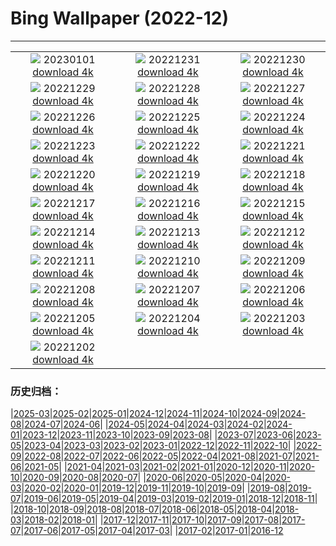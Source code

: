 # Bing Wallpaper (2022-12)
**************
| | | |
| :----: | :----: | :----: |
| ![](https://www.bing.com/th?id=OHR.NorwayNYD_DE-DE5087400553_1920x1080.jpg) 20230101 [download 4k](https://www.bing.com/th?id=OHR.NorwayNYD_DE-DE5087400553_UHD.jpg) | ![](https://www.bing.com/th?id=OHR.SydneyNYE_DE-DE4928573925_1920x1080.jpg) 20221231 [download 4k](https://www.bing.com/th?id=OHR.SydneyNYE_DE-DE4928573925_UHD.jpg) | ![](https://www.bing.com/th?id=OHR.ChalkRock_DE-DE4812578556_1920x1080.jpg) 20221230 [download 4k](https://www.bing.com/th?id=OHR.ChalkRock_DE-DE4812578556_UHD.jpg) |
| ![](https://www.bing.com/th?id=OHR.ButterflyEffect_DE-DE7912062583_1920x1080.jpg) 20221229 [download 4k](https://www.bing.com/th?id=OHR.ButterflyEffect_DE-DE7912062583_UHD.jpg) | ![](https://www.bing.com/th?id=OHR.OberstdorfSkispringen_DE-DE7762481456_1920x1080.jpg) 20221228 [download 4k](https://www.bing.com/th?id=OHR.OberstdorfSkispringen_DE-DE7762481456_UHD.jpg) | ![](https://www.bing.com/th?id=OHR.ChiesaBianca_DE-DE7464793229_1920x1080.jpg) 20221227 [download 4k](https://www.bing.com/th?id=OHR.ChiesaBianca_DE-DE7464793229_UHD.jpg) |
| ![](https://www.bing.com/th?id=OHR.BeverleyWestwood_DE-DE6933411273_1920x1080.jpg) 20221226 [download 4k](https://www.bing.com/th?id=OHR.BeverleyWestwood_DE-DE6933411273_UHD.jpg) | ![](https://www.bing.com/th?id=OHR.ChristmasSouvenir_DE-DE6720752177_1920x1080.jpg) 20221225 [download 4k](https://www.bing.com/th?id=OHR.ChristmasSouvenir_DE-DE6720752177_UHD.jpg) | ![](https://www.bing.com/th?id=OHR.WeihnachtenWatzmann_DE-DE6323542164_1920x1080.jpg) 20221224 [download 4k](https://www.bing.com/th?id=OHR.WeihnachtenWatzmann_DE-DE6323542164_UHD.jpg) |
| ![](https://www.bing.com/th?id=OHR.GentooGrievances_DE-DE5029170533_1920x1080.jpg) 20221223 [download 4k](https://www.bing.com/th?id=OHR.GentooGrievances_DE-DE5029170533_UHD.jpg) | ![](https://www.bing.com/th?id=OHR.TreeGaleriesLafayette_DE-DE4448669355_1920x1080.jpg) 20221222 [download 4k](https://www.bing.com/th?id=OHR.TreeGaleriesLafayette_DE-DE4448669355_UHD.jpg) | ![](https://www.bing.com/th?id=OHR.SolarHalo_DE-DE4160905401_1920x1080.jpg) 20221221 [download 4k](https://www.bing.com/th?id=OHR.SolarHalo_DE-DE4160905401_UHD.jpg) |
| ![](https://www.bing.com/th?id=OHR.PalaceBelvedere_DE-DE3706375084_1920x1080.jpg) 20221220 [download 4k](https://www.bing.com/th?id=OHR.PalaceBelvedere_DE-DE3706375084_UHD.jpg) | ![](https://www.bing.com/th?id=OHR.WinterberryBush_DE-DE3520378929_1920x1080.jpg) 20221219 [download 4k](https://www.bing.com/th?id=OHR.WinterberryBush_DE-DE3520378929_UHD.jpg) | ![](https://www.bing.com/th?id=OHR.BlueLagoon_DE-DE3379100071_1920x1080.jpg) 20221218 [download 4k](https://www.bing.com/th?id=OHR.BlueLagoon_DE-DE3379100071_UHD.jpg) |
| ![](https://www.bing.com/th?id=OHR.GlacierGoats_DE-DE2986564884_1920x1080.jpg) 20221217 [download 4k](https://www.bing.com/th?id=OHR.GlacierGoats_DE-DE2986564884_UHD.jpg) | ![](https://www.bing.com/th?id=OHR.AtlantaLights_DE-DE2783821552_1920x1080.jpg) 20221216 [download 4k](https://www.bing.com/th?id=OHR.AtlantaLights_DE-DE2783821552_UHD.jpg) | ![](https://www.bing.com/th?id=OHR.Borovets_DE-DE8625039774_1920x1080.jpg) 20221215 [download 4k](https://www.bing.com/th?id=OHR.Borovets_DE-DE8625039774_UHD.jpg) |
| ![](https://www.bing.com/th?id=OHR.TangleCreekFalls_DE-DE8307703084_1920x1080.jpg) 20221214 [download 4k](https://www.bing.com/th?id=OHR.TangleCreekFalls_DE-DE8307703084_UHD.jpg) | ![](https://www.bing.com/th?id=OHR.InstagramHallstatt_DE-DE7910698977_1920x1080.jpg) 20221213 [download 4k](https://www.bing.com/th?id=OHR.InstagramHallstatt_DE-DE7910698977_UHD.jpg) | ![](https://www.bing.com/th?id=OHR.PoinsettiaDay_DE-DE7513624511_1920x1080.jpg) 20221212 [download 4k](https://www.bing.com/th?id=OHR.PoinsettiaDay_DE-DE7513624511_UHD.jpg) |
| ![](https://www.bing.com/th?id=OHR.BuchsteinRossstein_DE-DE6786303987_1920x1080.jpg) 20221211 [download 4k](https://www.bing.com/th?id=OHR.BuchsteinRossstein_DE-DE6786303987_UHD.jpg) | ![](https://www.bing.com/th?id=OHR.SaltDesert_DE-DE6440829768_1920x1080.jpg) 20221210 [download 4k](https://www.bing.com/th?id=OHR.SaltDesert_DE-DE6440829768_UHD.jpg) | ![](https://www.bing.com/th?id=OHR.FlorenceAerial_DE-DE6146682535_1920x1080.jpg) 20221209 [download 4k](https://www.bing.com/th?id=OHR.FlorenceAerial_DE-DE6146682535_UHD.jpg) |
| ![](https://www.bing.com/th?id=OHR.NorwayMuskox_DE-DE4462995800_1920x1080.jpg) 20221208 [download 4k](https://www.bing.com/th?id=OHR.NorwayMuskox_DE-DE4462995800_UHD.jpg) | ![](https://www.bing.com/th?id=OHR.GranParadiso100th_DE-DE3950130953_1920x1080.jpg) 20221207 [download 4k](https://www.bing.com/th?id=OHR.GranParadiso100th_DE-DE3950130953_UHD.jpg) | ![](https://www.bing.com/th?id=OHR.StNick_DE-DE2067486738_1920x1080.jpg) 20221206 [download 4k](https://www.bing.com/th?id=OHR.StNick_DE-DE2067486738_UHD.jpg) |
| ![](https://www.bing.com/th?id=OHR.BohlenwegWenningstedt_DE-DE1630283680_1920x1080.jpg) 20221205 [download 4k](https://www.bing.com/th?id=OHR.BohlenwegWenningstedt_DE-DE1630283680_UHD.jpg) | ![](https://www.bing.com/th?id=OHR.KilimanjaroElephants_DE-DE1330663684_1920x1080.jpg) 20221204 [download 4k](https://www.bing.com/th?id=OHR.KilimanjaroElephants_DE-DE1330663684_UHD.jpg) | ![](https://www.bing.com/th?id=OHR.MiamiDT_DE-DE9731630617_1920x1080.jpg) 20221203 [download 4k](https://www.bing.com/th?id=OHR.MiamiDT_DE-DE9731630617_UHD.jpg) |
| ![](https://www.bing.com/th?id=OHR.BraidedRiverDelta_DE-DE9595164711_1920x1080.jpg) 20221202 [download 4k](https://www.bing.com/th?id=OHR.BraidedRiverDelta_DE-DE9595164711_UHD.jpg) |  |  |

### 历史归档：

|[2025-03](/2025-03/2025-03.md)|[2025-02](/2025-02/2025-02.md)|[2025-01](/2025-01/2025-01.md)|[2024-12](/2024-12/2024-12.md)|[2024-11](/2024-11/2024-11.md)|[2024-10](/2024-10/2024-10.md)|[2024-09](/2024-09/2024-09.md)|[2024-08](/2024-08/2024-08.md)|[2024-07](/2024-07/2024-07.md)|[2024-06](/2024-06/2024-06.md)|
|[2024-05](/2024-05/2024-05.md)|[2024-04](/2024-04/2024-04.md)|[2024-03](/2024-03/2024-03.md)|[2024-02](/2024-02/2024-02.md)|[2024-01](/2024-01/2024-01.md)|[2023-12](/2023-12/2023-12.md)|[2023-11](/2023-11/2023-11.md)|[2023-10](/2023-10/2023-10.md)|[2023-09](/2023-09/2023-09.md)|[2023-08](/2023-08/2023-08.md)|
|[2023-07](/2023-07/2023-07.md)|[2023-06](/2023-06/2023-06.md)|[2023-05](/2023-05/2023-05.md)|[2023-04](/2023-04/2023-04.md)|[2023-03](/2023-03/2023-03.md)|[2023-02](/2023-02/2023-02.md)|[2023-01](/2023-01/2023-01.md)|[2022-12](/2022-12/2022-12.md)|[2022-11](/2022-11/2022-11.md)|[2022-10](/2022-10/2022-10.md)|
|[2022-09](/2022-09/2022-09.md)|[2022-08](/2022-08/2022-08.md)|[2022-07](/2022-07/2022-07.md)|[2022-06](/2022-06/2022-06.md)|[2022-05](/2022-05/2022-05.md)|[2022-04](/2022-04/2022-04.md)|[2021-08](/2021-08/2021-08.md)|[2021-07](/2021-07/2021-07.md)|[2021-06](/2021-06/2021-06.md)|[2021-05](/2021-05/2021-05.md)|
|[2021-04](/2021-04/2021-04.md)|[2021-03](/2021-03/2021-03.md)|[2021-02](/2021-02/2021-02.md)|[2021-01](/2021-01/2021-01.md)|[2020-12](/2020-12/2020-12.md)|[2020-11](/2020-11/2020-11.md)|[2020-10](/2020-10/2020-10.md)|[2020-09](/2020-09/2020-09.md)|[2020-08](/2020-08/2020-08.md)|[2020-07](/2020-07/2020-07.md)|
|[2020-06](/2020-06/2020-06.md)|[2020-05](/2020-05/2020-05.md)|[2020-04](/2020-04/2020-04.md)|[2020-03](/2020-03/2020-03.md)|[2020-02](/2020-02/2020-02.md)|[2020-01](/2020-01/2020-01.md)|[2019-12](/2019-12/2019-12.md)|[2019-11](/2019-11/2019-11.md)|[2019-10](/2019-10/2019-10.md)|[2019-09](/2019-09/2019-09.md)|
|[2019-08](/2019-08/2019-08.md)|[2019-07](/2019-07/2019-07.md)|[2019-06](/2019-06/2019-06.md)|[2019-05](/2019-05/2019-05.md)|[2019-04](/2019-04/2019-04.md)|[2019-03](/2019-03/2019-03.md)|[2019-02](/2019-02/2019-02.md)|[2019-01](/2019-01/2019-01.md)|[2018-12](/2018-12/2018-12.md)|[2018-11](/2018-11/2018-11.md)|
|[2018-10](/2018-10/2018-10.md)|[2018-09](/2018-09/2018-09.md)|[2018-08](/2018-08/2018-08.md)|[2018-07](/2018-07/2018-07.md)|[2018-06](/2018-06/2018-06.md)|[2018-05](/2018-05/2018-05.md)|[2018-04](/2018-04/2018-04.md)|[2018-03](/2018-03/2018-03.md)|[2018-02](/2018-02/2018-02.md)|[2018-01](/2018-01/2018-01.md)|
|[2017-12](/2017-12/2017-12.md)|[2017-11](/2017-11/2017-11.md)|[2017-10](/2017-10/2017-10.md)|[2017-09](/2017-09/2017-09.md)|[2017-08](/2017-08/2017-08.md)|[2017-07](/2017-07/2017-07.md)|[2017-06](/2017-06/2017-06.md)|[2017-05](/2017-05/2017-05.md)|[2017-04](/2017-04/2017-04.md)|[2017-03](/2017-03/2017-03.md)|
|[2017-02](/2017-02/2017-02.md)|[2017-01](/2017-01/2017-01.md)|[2016-12](/2016-12/2016-12.md)